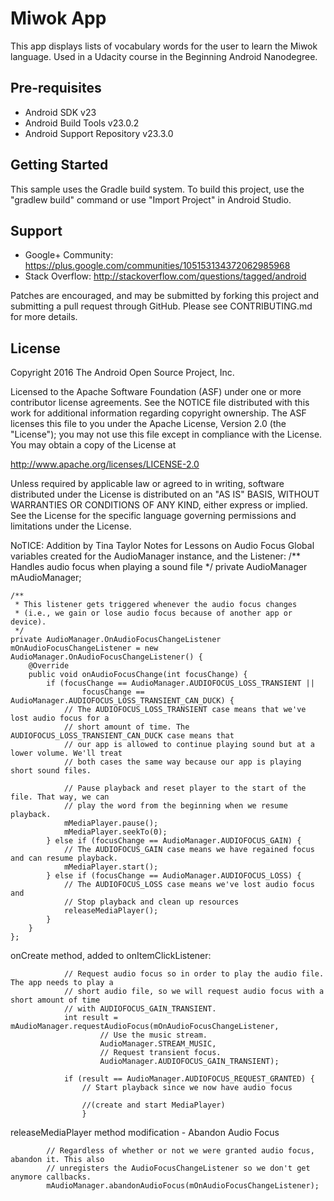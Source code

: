 Miwok App
===================================

This app displays lists of vocabulary words for the user to learn the Miwok language.
Used in a Udacity course in the Beginning Android Nanodegree.

Pre-requisites
--------------

- Android SDK v23
- Android Build Tools v23.0.2
- Android Support Repository v23.3.0

Getting Started
---------------

This sample uses the Gradle build system. To build this project, use the
"gradlew build" command or use "Import Project" in Android Studio.

Support
-------

- Google+ Community: https://plus.google.com/communities/105153134372062985968
- Stack Overflow: http://stackoverflow.com/questions/tagged/android

Patches are encouraged, and may be submitted by forking this project and
submitting a pull request through GitHub. Please see CONTRIBUTING.md for more details.

License
-------

Copyright 2016 The Android Open Source Project, Inc.

Licensed to the Apache Software Foundation (ASF) under one or more contributor
license agreements.  See the NOTICE file distributed with this work for
additional information regarding copyright ownership.  The ASF licenses this
file to you under the Apache License, Version 2.0 (the "License"); you may not
use this file except in compliance with the License.  You may obtain a copy of
the License at

http://www.apache.org/licenses/LICENSE-2.0

Unless required by applicable law or agreed to in writing, software
distributed under the License is distributed on an "AS IS" BASIS, WITHOUT
WARRANTIES OR CONDITIONS OF ANY KIND, either express or implied.  See the
License for the specific language governing permissions and limitations under
the License.

NoTICE: Addition by Tina Taylor 
Notes for Lessons on Audio Focus
Global variables created for the AudioManager instance, and the Listener:
    /** Handles audio focus when playing a sound file */
    private AudioManager mAudioManager;

    /**
     * This listener gets triggered whenever the audio focus changes
     * (i.e., we gain or lose audio focus because of another app or device).
     */
    private AudioManager.OnAudioFocusChangeListener mOnAudioFocusChangeListener = new AudioManager.OnAudioFocusChangeListener() {
        @Override
        public void onAudioFocusChange(int focusChange) {
            if (focusChange == AudioManager.AUDIOFOCUS_LOSS_TRANSIENT ||
                    focusChange == AudioManager.AUDIOFOCUS_LOSS_TRANSIENT_CAN_DUCK) {
                // The AUDIOFOCUS_LOSS_TRANSIENT case means that we've lost audio focus for a
                // short amount of time. The AUDIOFOCUS_LOSS_TRANSIENT_CAN_DUCK case means that
                // our app is allowed to continue playing sound but at a lower volume. We'll treat
                // both cases the same way because our app is playing short sound files.

                // Pause playback and reset player to the start of the file. That way, we can
                // play the word from the beginning when we resume playback.
                mMediaPlayer.pause();
                mMediaPlayer.seekTo(0);
            } else if (focusChange == AudioManager.AUDIOFOCUS_GAIN) {
                // The AUDIOFOCUS_GAIN case means we have regained focus and can resume playback.
                mMediaPlayer.start();
            } else if (focusChange == AudioManager.AUDIOFOCUS_LOSS) {
                // The AUDIOFOCUS_LOSS case means we've lost audio focus and
                // Stop playback and clean up resources
                releaseMediaPlayer();
            }
        }
    };

onCreate method, added to onItemClickListener:

                // Request audio focus so in order to play the audio file. The app needs to play a
                // short audio file, so we will request audio focus with a short amount of time
                // with AUDIOFOCUS_GAIN_TRANSIENT.
                int result = mAudioManager.requestAudioFocus(mOnAudioFocusChangeListener,
                        // Use the music stream.
                        AudioManager.STREAM_MUSIC,
                        // Request transient focus.
                        AudioManager.AUDIOFOCUS_GAIN_TRANSIENT);

                if (result == AudioManager.AUDIOFOCUS_REQUEST_GRANTED) {
                    // Start playback since we now have audio focus
                    
                    //(create and start MediaPlayer)
                    }


releaseMediaPlayer method modification - Abandon Audio Focus


            // Regardless of whether or not we were granted audio focus, abandon it. This also
            // unregisters the AudioFocusChangeListener so we don't get anymore callbacks.
            mAudioManager.abandonAudioFocus(mOnAudioFocusChangeListener);


